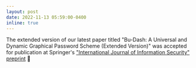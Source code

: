 ```yaml
---
layout: post
date: 2022-11-13 05:59:00-0400
inline: true
---
```


The extended version of our latest paper titled "Bu-Dash: A Universal and Dynamic Graphical Password Scheme (Extended Version)" was accepted for publication at Springer's ["International Journal of Information Security"](https://www.springer.com/journal/10207) [preprint](/assets/pdf/BuDashR1.pdf) :scroll:

